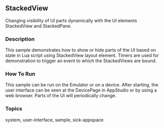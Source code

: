 ## StackedView

Changing visibility of UI parts dynamically with the UI elements StackedView and StackedPane.

### Description

This sample demonstrates how to show or hide parts of the UI based on state in Lua script using StackedView layout element.
Timers are used for demonstration to trigger an event to which the StackedViews are bound.

### How To Run

This sample can be run on the Emulator or on a device.
After starting, the user interface can be seen at the DevicePage in AppStudio or by using a web browser.
Parts of the UI will periodically change.

### Topics

system, user-interface, sample, sick-appspace
